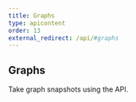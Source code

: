 ```yaml
---
title: Graphs
type: apicontent
order: 13
external_redirect: /api/#graphs
---
```


## Graphs

Take graph snapshots using the API.
